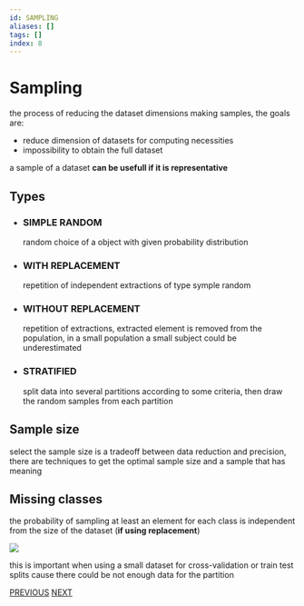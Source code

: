 ```yaml
---
id: SAMPLING
aliases: []
tags: []
index: 8
---
```


# Sampling

the process of reducing the dataset dimensions making samples, the goals are:

- reduce dimension of datasets for computing necessities
- impossibility to obtain the full dataset

a sample of a dataset **can be usefull if it is representative**

## Types

- ### SIMPLE RANDOM

	random choice of a object with given probability distribution

- ### WITH REPLACEMENT

	repetition of independent extractions of type symple random

- ### WITHOUT REPLACEMENT

	repetition of extractions, extracted element is removed from the population, in a small population a small subject could be underestimated

- ### STRATIFIED

	split data into several partitions according to some criteria, then draw the random samples from each partition

## Sample size

select the sample size is a tradeoff between data reduction and precision, there are techniques to get the optimal sample size and a sample that has meaning



## Missing classes

the probability of sampling at least an element for each class is independent from the size of the dataset (**if using replacement**)

![](datamining/Pasted_image_20240104121302.png)

this is important when using a small dataset for cross-validation or train test splits cause there could be not enough data for the partition

[PREVIOUS](pages/datamining/preprocessing/scaling.md) [NEXT](pages/datamining/preprocessing/feature_creation.md)
